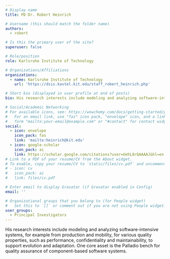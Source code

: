 ```yaml
---
# Display name
title: PD Dr. Robert Heinrich

# Username (this should match the folder name)
authors:
  - robert

# Is this the primary user of the site?
superuser: false

# Role/position
role: Karlsruhe Institute of Technology

# Organizations/Affiliations
organizations:
  - name: Karlsruhe Institute of Technology
    url: 'https://dsis.kastel.kit.edu/staff_robert_heinrich.php'

# Short bio (displayed in user profile at end of posts)
bio: His research interests include modeling and analyzing software-intensive systems, for example from production and mobility, for various quality properties, such as performance, confidentiality and maintainability, to support evolution and adaptation. One core asset is the Palladio bench for quality assurance of component-based software systems.

# Social/Academic Networking
# For available icons, see: https://wowchemy.com/docs/getting-started/page-builder/#icons
#   For an email link, use "fas" icon pack, "envelope" icon, and a link in the
#   form "mailto:your-email@example.com" or "#contact" for contact widget.
social:
  - icon: envelope
    icon_pack: fas
    link: 'mailto:heinrich@kit.edu'
  - icon: google-scholar
    icon_pack: ai
    link: https://scholar.google.com/citations?user=UehL8rQAAAAJ&hl=en
# Link to a PDF of your resume/CV from the About widget.
# To enable, copy your resume/CV to `static/files/cv.pdf` and uncomment the lines below.
# - icon: cv
#   icon_pack: ai
#   link: files/cv.pdf

# Enter email to display Gravatar (if Gravatar enabled in Config)
email: ''

# Organizational groups that you belong to (for People widget)
#   Set this to `[]` or comment out if you are not using People widget.
user_groups:
  - Principal Investigators
---
```


His research interests include modeling and analyzing software-intensive systems, for example from production and mobility, for various quality properties, such as performance, confidentiality and maintainability, to support evolution and adaptation. One core asset is the Palladio bench for quality assurance of component-based software systems.
